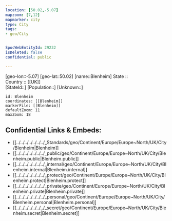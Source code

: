 ```yaml
---
location: [50.02,-5.07] 
mapzoom: [7,12] 
mapmarker: city 
type: City
tags:
- geo/City


SpocWebEntityId: 29232
isDeleted: false
confidential: public

---
```

[geo-lon::-5.07] 
[geo-lat::50.02] 
[name::Blenheim] 
State ::  
Country :: [[UK]]  
[StateId::] 
[Population::] 
[Unknown::] 


```leaflet
id: Blenheim
coordinates: [[Blenheim]] 
markerFile: [[Blenheim]] 
defaultZoom: 11 
maxZoom: 18
```


## Confidential Links & Embeds: 
- [[../../../../../../../_Standards/geo/Continent/Europe/Europe~North/UK/City/Blenheim|Blenheim]] 
- [[../../../../../../../_public/geo/Continent/Europe/Europe~North/UK/City/Blenheim.public|Blenheim.public]] 
- [[../../../../../../../_internal/geo/Continent/Europe/Europe~North/UK/City/Blenheim.internal|Blenheim.internal]] 
- [[../../../../../../../_protect/geo/Continent/Europe/Europe~North/UK/City/Blenheim.protect|Blenheim.protect]] 
- [[../../../../../../../_private/geo/Continent/Europe/Europe~North/UK/City/Blenheim.private|Blenheim.private]] 
- [[../../../../../../../_personal/geo/Continent/Europe/Europe~North/UK/City/Blenheim.personal|Blenheim.personal]] 
- [[../../../../../../../_secret/geo/Continent/Europe/Europe~North/UK/City/Blenheim.secret|Blenheim.secret]] 
